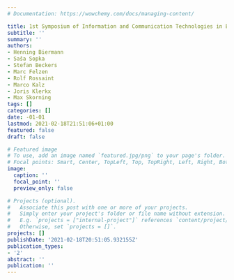 ```yaml
---
# Documentation: https://wowchemy.com/docs/managing-content/

title: 1st Symposium of Information and Communication Technologies in Emergency Medicine
subtitle: ''
summary: ''
authors:
- Henning Biermann
- Saša Sopka
- Stefan Beckers
- Marc Felzen
- Rolf Rossaint
- Marco Kalz
- Joris Klerkx
- Max Skorning
tags: []
categories: []
date: -01-01
lastmod: 2021-02-18T21:51:06+01:00
featured: false
draft: false

# Featured image
# To use, add an image named `featured.jpg/png` to your page's folder.
# Focal points: Smart, Center, TopLeft, Top, TopRight, Left, Right, BottomLeft, Bottom, BottomRight.
image:
  caption: ''
  focal_point: ''
  preview_only: false

# Projects (optional).
#   Associate this post with one or more of your projects.
#   Simply enter your project's folder or file name without extension.
#   E.g. `projects = ["internal-project"]` references `content/project/deep-learning/index.md`.
#   Otherwise, set `projects = []`.
projects: []
publishDate: '2021-02-18T20:51:05.932155Z'
publication_types:
- '2'
abstract: ''
publication: ''
---
```

